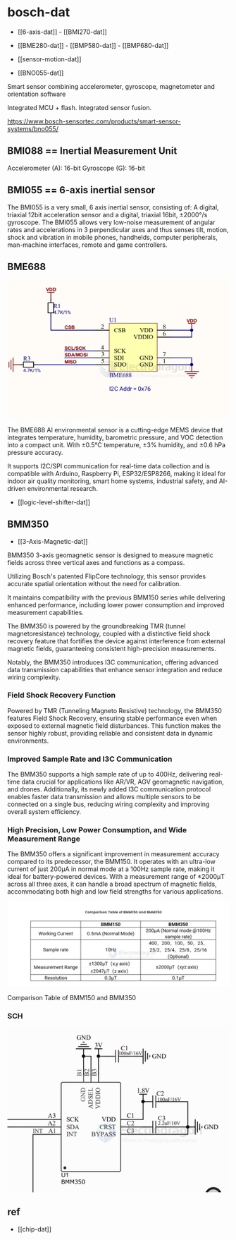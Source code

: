 
# bosch-dat

- [[6-axis-dat]] - [[BMI270-dat]]

- [[BME280-dat]] - [[BMP580-dat]] - [[BMP680-dat]] 

- [[sensor-motion-dat]]

- [[BNO055-dat]]



Smart sensor combining accelerometer, gyroscope, magnetometer and orientation software

Integrated MCU + flash. Integrated sensor fusion.

https://www.bosch-sensortec.com/products/smart-sensor-systems/bno055/



## BMI088 == Inertial Measurement Unit

Accelerometer (A): 16-bit
Gyroscope (G): 16-bit


## BMI055 == 6-axis inertial sensor

The BMI055 is a very small, 6 axis inertial sensor, consisting of: A digital, triaxial 12bit acceleration sensor and a digital, triaxial 16bit, ±2000°/s gyroscope. The BMI055 allows very low-noise measurement of angular rates and accelerations in 3 perpendicular axes and thus senses tilt, motion, shock and vibration in mobile phones, handhelds, computer peripherals, man-machine interfaces, remote and game controllers.








## BME688 

![](2025-07-13-01-22-49.png)

The BME688 AI environmental sensor is a cutting-edge MEMS device that integrates temperature, humidity, barometric pressure, and VOC detection into a compact unit. With ±0.5°C temperature, ±3% humidity, and ±0.6 hPa pressure accuracy.

It supports I2C/SPI communication for real-time data collection and is compatible with Arduino, Raspberry Pi, ESP32/ESP8266, making it ideal for indoor air quality monitoring, smart home systems, industrial safety, and AI-driven environmental research.

- [[logic-level-shifter-dat]]

## BMM350 

- [[3-Axis-Magnetic-dat]]

BMM350 3-axis geomagnetic sensor is designed to measure magnetic fields across three vertical axes and functions as a compass. 

Utilizing Bosch's patented FlipCore technology, this sensor provides accurate spatial orientation without the need for calibration. 

It maintains compatibility with the previous BMM150 series while delivering enhanced performance, including lower power consumption and improved measurement capabilities. 

The BMM350 is powered by the groundbreaking TMR (tunnel magnetoresistance) technology, coupled with a distinctive field shock recovery feature that fortifies the device against interference from external magnetic fields, guaranteeing consistent high-precision measurements. 

Notably, the BMM350 introduces I3C communication, offering advanced data transmission capabilities that enhance sensor integration and reduce wiring complexity.

### Field Shock Recovery Function

Powered by TMR (Tunneling Magneto Resistive) technology, the BMM350 features Field Shock Recovery, ensuring stable performance even when exposed to external magnetic field disturbances. This function makes the sensor highly robust, providing reliable and consistent data in dynamic environments.


### Improved Sample Rate and I3C Communication

The BMM350 supports a high sample rate of up to 400Hz, delivering real-time data crucial for applications like AR/VR, AGV geomagnetic navigation, and drones. Additionally, its newly added I3C communication protocol enables faster data transmission and allows multiple sensors to be connected on a single bus, reducing wiring complexity and improving overall system efficiency.

### High Precision, Low Power Consumption, and Wide Measurement Range

The BMM350 offers a significant improvement in measurement accuracy compared to its predecessor, the BMM150. It operates with an ultra-low current of just 200μA in normal mode at a 100Hz sample rate, making it ideal for battery-powered devices. With a measurement range of ±2000μT across all three axes, it can handle a broad spectrum of magnetic fields, accommodating both high and low field strengths for various applications.

![](2025-07-13-02-10-57.png)

Comparison Table of BMM150 and BMM350

### SCH 

![](2025-07-13-02-13-16.png)

## ref 

- [[chip-dat]]